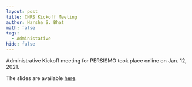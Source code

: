 ```yaml
---
layout: post
title: CNRS Kickoff Meeting
author: Harsha S. Bhat
math: false
tags:
  - Administative
hide: false
---
```

Administrative Kickoff meeting for PERSISMO took place online on Jan. 12, 2021.

The slides are available [here](/files/cnrskickoff.pdf).


